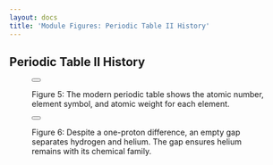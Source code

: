 ```yaml
---
layout: docs
title: 'Module Figures: Periodic Table II History'
---
```


## Periodic Table II History 

<div class="figure">
    <figure>  
        <button
            class="lightbox-button lightbox-button--icon"
            data-lightbox="image"
            data-lightbox-src="{{ site.url}}/images/module-figures/periodic-table/periodic-table-II-history-5-LG.jpg">
            <img
                src="{{ site.url}}/images/module-figures/periodic-table/periodic-table-II-history-5.svg"
                alt=""
            />
        </button>
        <figcaption>
            <p>
                Figure 5: The modern periodic table shows the atomic number, element symbol, and atomic weight for each element.
            </p>
        </figcaption>
    </figure>
</div>

<div class="figure">
    <figure>
        <button
            class="lightbox-button lightbox-button--icon"
            data-lightbox="image"
            data-lightbox-src="{{ site.url}}/images/module-figures/periodic-table/periodic-table-II-history-6-LG.jpg">
            <img
                src="{{ site.url}}/images/module-figures/periodic-table/periodic-table-II-history-6.svg"
                alt=""
            />
        </button>
        <figcaption>
            <p>
                Figure 6: Despite a one-proton difference, an empty gap separates hydrogen and helium. The gap ensures helium remains with its chemical family.
            </p>
        </figcaption>
    </figure>
</div>